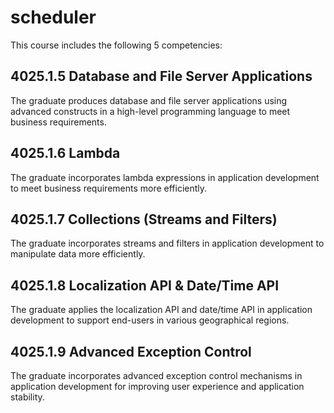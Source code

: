 # scheduler

This course includes the following 5 competencies:  
 
## 4025.1.5 Database and File Server Applications 
The graduate produces database and file server applications using advanced constructs in a high-level programming language to meet business requirements.
 
## 4025.1.6 Lambda 
The graduate incorporates lambda expressions in application development to meet  business requirements more efficiently. 
 
## 4025.1.7 Collections (Streams and Filters) 
The graduate incorporates streams and filters in application development to manipulate data more efficiently. 
 
## 4025.1.8 Localization API & Date/Time API 
The graduate applies the localization API and date/time API in application development to support end-users in various geographical regions. 
 
## 4025.1.9 Advanced Exception Control 
The graduate incorporates advanced exception control mechanisms in application development for improving user experience and application stability. 
